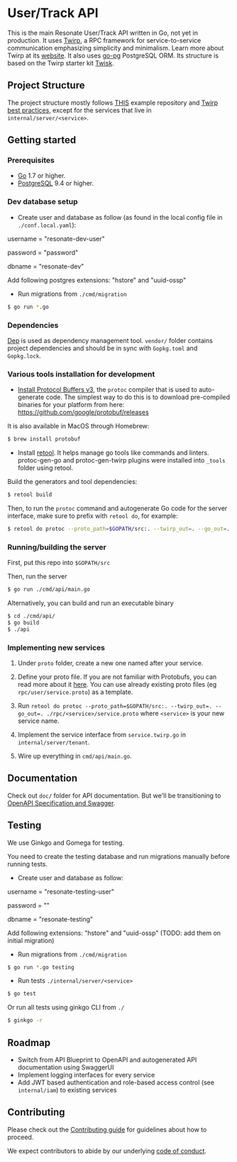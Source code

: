 # User/Track API

This is the main Resonate User/Track API written in Go, not yet in production.
It uses [Twirp](https://github.com/twitchtv/twirp), a RPC framework for service-to-service communication emphasizing simplicity and minimalism. Learn more about
Twirp at its [website](https://twitchtv.github.io/twirp/docs/intro.html).
It also uses [go-pg](https://github.com/go-pg/pg) PostgreSQL ORM.
Its structure is based on the Twirp starter kit [Twisk](https://github.com/ribice/twisk).


## Project Structure

The project structure mostly follows [THIS](https://github.com/golang-standards/project-layout) example repository and [Twirp best practices](https://twitchtv.github.io/twirp/docs/best_practices.html), except for the services that live in `internal/server/<service>`.

## Getting started

### Prerequisites
- [Go](https://golang.org/) 1.7 or higher.
- [PostgreSQL](https://www.postgresql.org/) 9.4 or higher.

### Dev database setup

* Create user and database as follow (as found in the local config file in `./conf.local.yaml`):

username = "resonate-dev-user"

password = "password"

dbname = "resonate-dev"

Add following postgres extensions: "hstore" and "uuid-ossp"

* Run migrations from `./cmd/migration`

```sh
$ go run *.go
```

### Dependencies

[Dep](https://github.com/golang/dep) is used as dependency management tool.
`vendor/` folder contains project dependencies and should be in sync with `Gopkg.toml` and `Gopkg.lock`.

### Various tools installation for development

* [Install Protocol Buffers v3](https://developers.google.com/protocol-buffers/docs/gotutorial),
the `protoc` compiler that is used to auto-generate code. The simplest way to do
this is to download pre-compiled binaries for your platform from here:
https://github.com/google/protobuf/releases

It is also available in MacOS through Homebrew:

```sh
$ brew install protobuf
```

* Install [retool](https://github.com/twitchtv/retool). It helps manage go tools like commands and linters.
protoc-gen-go and protoc-gen-twirp plugins were installed into `_tools` folder using retool.

Build the generators and tool dependencies:
```sh
$ retool build
```

Then, to run the `protoc` command and autogenerate Go code for the server interface, make sure to prefix with `retool do`, for example:
```sh
$ retool do protoc --proto_path=$GOPATH/src:. --twirp_out=. --go_out=. ./rpc/user/service.proto
```

### Running/building the server

First, put this repo into `$GOPATH/src`

Then, run the server
```sh
$ go run ./cmd/api/main.go
```

Alternatively, you can build and run an executable binary
```sh
$ cd ./cmd/api/
$ go build
$ ./api
```

### Implementing new services

1. Under `proto` folder, create a new one named after your service.

2. Define your proto file. If you are not familiar with Protobufs, you can read more about it [here](https://developers.google.com/protocol-buffers/docs/proto3). You can use already existing proto files (eg `rpc/user/service.proto`) as a template.

3. Run `retool do protoc --proto_path=$GOPATH/src:. --twirp_out=. --go_out=. ./rpc/<service>/service.proto` where `<service>` is your new service name.

4. Implement the service interface from `service.twirp.go` in `internal/server/tenant`.

5. Wire up everything in `cmd/api/main.go`.

## Documentation

Check out `doc/` folder for API documentation.
But we'll be transitioning to [OpenAPI Specification and Swagger](https://swagger.io/docs/specification/about/).

## Testing

We use Ginkgo and Gomega for testing.

You need to create the testing database and run migrations manually before running tests.

* Create user and database as follow:

username = "resonate-testing-user"

password = ""

dbname = "resonate-testing"

Add following extensions: "hstore" and "uuid-ossp" (TODO: add them on initial migration)

* Run migrations from `./cmd/migration`

```sh
$ go run *.go testing
```

* Run tests `./internal/server/<service>`

```sh
$ go test
```

Or run all tests using ginkgo CLI from `./`

```sh
$ ginkgo -r
```

## Roadmap

- Switch from API Blueprint to OpenAPI and autogenerated API documentation using SwaggerUI
- Implement logging interfaces for every service
- Add JWT based authentication and role-based access control (see `internal/iam`) to existing services

## Contributing

Please check out the [Contributing guide](CONTRIBUTING.md) for guidelines about how to proceed.

We expect contributors to abide by our underlying [code of conduct](CODE_OF_CONDUCT.md).
